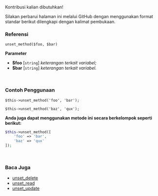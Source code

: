 Kontribusi kalian dibutuhkan!

Silakan perbarui halaman ini melalui GitHub dengan menggunakan format standar berikut dilengkapi dengan kalimat pembukaan.

### Referensi
`unset_method($foo, $bar)`

**Parameter**
* **$foo** [`string`] *keterangan terkait variabel;*
* **$bar** [`string`] *keterangan terkait variabel.*

&nbsp;

### Contoh Penggunaan
`$this->unset_method('foo', 'bar');`

`$this->unset_method('baz', 'qux');`

**Anda juga dapat menggunakan metode ini secara berkelompok seperti berikut:**
```php
$this->unset_method([
    'foo' => 'bar',
    'baz' => 'qux'
]);
```

&nbsp;

### Baca Juga
* [unset_delete](./unset_delete)
* [unset_read](./unset_read)
* [unset_update](./unset_update)
